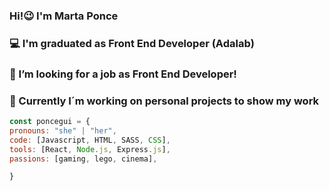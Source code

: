 ### Hi!😉 I'm Marta Ponce

### 💻 I'm graduated as Front End Developer (Adalab)
### 🚀 I’m looking for a job as Front End Developer!
### 🤠 Currently I´m working on personal projects to show my work


```js
const poncegui = {
pronouns: "she" | "her",
code: [Javascript, HTML, SASS, CSS],
tools: [React, Node.js, Express.js],
passions: [gaming, lego, cinema],

}
```
